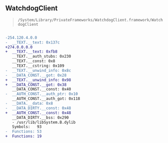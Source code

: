 ## WatchdogClient

> `/System/Library/PrivateFrameworks/WatchdogClient.framework/WatchdogClient`

```diff

-254.120.4.0.0
-  __TEXT.__text: 0x137c
+274.0.0.0.0
+  __TEXT.__text: 0xfb8
   __TEXT.__auth_stubs: 0x230
   __TEXT.__const: 0x8
   __TEXT.__cstring: 0x109
-  __TEXT.__unwind_info: 0x8c
-  __DATA_CONST.__got: 0x28
+  __TEXT.__unwind_info: 0x98
+  __DATA_CONST.__got: 0x38
   __DATA_CONST.__const: 0x40
-  __AUTH_CONST.__auth_ptr: 0x10
   __AUTH_CONST.__auth_got: 0x118
-  __DATA.__data: 0x8
-  __DATA_DIRTY.__const: 0x48
+  __AUTH_CONST.__const: 0x48
   __DATA_DIRTY.__bss: 0x290
   - /usr/lib/libSystem.B.dylib
   Symbols:   93
-  Functions: 53
+  Functions: 19
 

```
